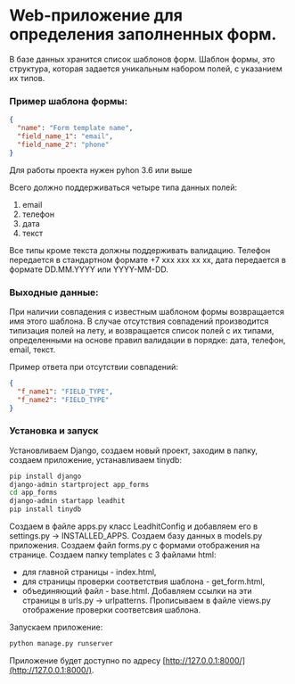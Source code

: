 # Web-приложение для определения заполненных форм.

В базе данных хранится список шаблонов форм.
Шаблон формы, это структура, которая задается уникальным набором полей, с указанием их типов.

### Пример шаблона формы:
```json
{
  "name": "Form template name",
  "field_name_1": "email",
  "field_name_2": "phone"
}
```

Для работы проекта нужен pyhon 3.6 или выше

Всего должно поддерживаться четыре типа данных полей: 
1. email
2. телефон
3. дата
4. текст

Все типы кроме текста должны поддерживать валидацию. Телефон передается в стандартном формате +7 xxx xxx xx xx, дата передается в формате DD.MM.YYYY или YYYY-MM-DD.

### Выходные данные:

При наличии совпадения с известным шаблоном формы возвращается имя этого шаблона. В случае отсутствия совпадений
производится типизация полей на лету, и возвращается список полей с их типами, определенными на основе правил валидации
в порядке: дата, телефон, email, текст.

Пример ответа при отсутствии совпадений:

```json
{
  "f_name1": "FIELD_TYPE",
  "f_name2": "FIELD_TYPE"
}
```

### Установка и запуск

Установливаем Django, создаем новый проект, заходим в папку, создаем приложение, устанавливаем tinydb:

```bash
pip install django
django-admin startproject app_forms
cd app_forms
django-admin startapp leadhit
pip install tinydb
```
Создаем в файле apps.py класс LeadhitConfig и добавляем его в settings.py -> INSTALLED_APPS.
Создаем базу данных в models.py приложения.
Создаем файл forms.py с формами отображения на странице.
Создаем папку templates с 3 файлами html:
 - для главной страницы - index.html,
 - для страницы проверки соответствия шаблона - get_form.html,
 - объединяющий файл - base.html.
Добавляем ссылки на эти страницы в urls.py -> urlpatterns.
Прописываем в файле views.py отображение проверки соответсвия шаблона.

Запускаем приложение:

```bash
python manage.py runserver
```

Приложение будет доступно по адресу [http://127.0.0.1:8000/](http://127.0.0.1:8000/).  
